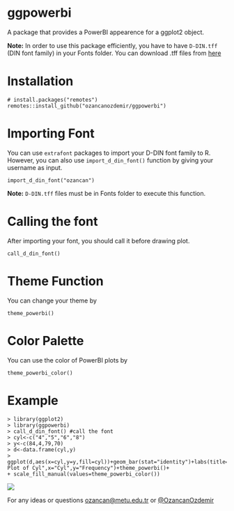 # ggpowerbi

A package that provides a PowerBI appearence for a ggplot2 object. 

**Note:** In order to use this package efficiently, you have to have ```D-DIN.tff``` (DIN font family) in your Fonts folder. You can download .tff files from [here](https://www.1001fonts.com/download/d-din.zip)

# Installation

```
# install.packages("remotes")
remotes::install_github("ozancanozdemir/ggpowerbi")
```

# Importing Font

You can use ```extrafont``` packages to import your D-DIN font family to R. However, you can also use ```import_d_din_font()``` function by giving your username as input. 

```import_d_din_font("ozancan")```

**Note:** ```D-DIN.tff``` files must be in Fonts folder to execute this function.

# Calling the font

After importing your font, you should call it before drawing plot.

```call_d_din_font()```

# Theme Function

You can change your theme by 

```
theme_powerbi()
```
# Color Palette

You can use the color of PowerBI plots by

```
theme_powerbi_color()
```

# Example

```
> library(ggplot2)
> library(ggpowerbi)
> call_d_din_font() #call the font
> cyl<-c("4","5","6","8")
> y<-c(84,4,79,70)
> d<-data.frame(cyl,y)
> ggplot(d,aes(x=cyl,y=y,fill=cyl))+geom_bar(stat="identity")+labs(title="Bar Plot of Cyl",x="Cyl",y="Frequency")+theme_powerbi()+
+ scale_fill_manual(values=theme_powerbi_color())
```
![ ](https://github.com/ozancanozdemir/ggpowerbi/blob/main/bar_powerbi.PNG)

For any ideas or questions ozancan@metu.edu.tr or [@OzancanOzdemir](https://twitter.com/OzancanOzdemir)
